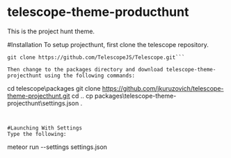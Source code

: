 # telescope-theme-producthunt
This is the project hunt theme.

#Installation
To setup projecthunt, first clone the telescope repository. 
```
git clone https://github.com/TelescopeJS/Telescope.git```

Then change to the packages directory and download telescope-theme-projecthunt using the following commands:

```
cd telescope\packages
git clone https://github.com/jkuruzovich/telescope-theme-projecthunt.git
cd ..
cp packages\telescope-theme-projecthunt\settings.json .
```


#Launching With Settings
Type the following:
```
meteor run --settings settings.json
```
